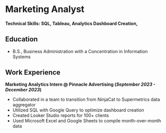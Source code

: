 
# Marketing Analyst

#### Technical Skills: SQL, Tableau, Analytics Dashboard Creation, 

## Education
- B.S., Business Administration with a Concentration in Information Systems

## Work Experience
**Marketing Analytics Intern @ Pinnacle Advertising (_September 2023 - December 2023_)**
  - Collaborated in a team to transition from NinjaCat to Supermetrics data aggregator
  - Utilized SQL with Google Query to optimize dashboard creation
  - Created Looker Studio reports for 100+ clients
  - Used Microsoft Excel and Google Sheets to compile month-over-month data

